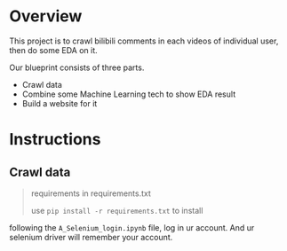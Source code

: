 # Overview

This project is to crawl bilibili comments in each videos of individual user, then do some EDA on it.

Our blueprint consists of three parts.

+ Crawl data
+ Combine some Machine Learning tech to show EDA result
+ Build a website for it



# Instructions



## Crawl data

> requirements in requirements.txt
>
> use `pip install -r requirements.txt` to install

following the `A_Selenium_login.ipynb` file, log in ur account. And ur selenium driver will remember your account.